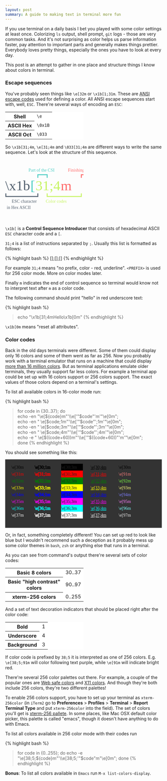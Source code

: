 ```yaml
---
layout: post
summary: A guide to making text in terminal more fun
---
```


If you use terminal on a daily basis I bet you played with some color settings at least once. Colorizing `ls` output, shell prompt, `git` logs - those are very common tasks. And it's not surprising as color helps us parse information faster, pay attention to important parts and generally makes things prettier. Everybody loves pretty things, especially the ones you have to look at every day.

This post is an attempt to gather in one place and structure things I know about colors in terminal.

### Escape sequences

You've probably seen things like `\e[32m` or `\x1b[1;31m`. These are [ANSI escape codes](http://en.wikipedia.org/wiki/ANSI_escape_code) used for defining a color. All ANSI escape sequences start with, well, `ESC`. There're several ways of encoding an `ESC`:

<div class="row">
  <div class="center-block" style="width: 50%; background-color: white;">
    <table class="table table-bordered">
      <tr>
	<th>Shell</th>
	<td><code>\e</code></td>
      </tr>
      <tr>
	<th>ASCII Hex</th>
	<td><code>\0x1B</code></td>
      </tr>
      <tr>
	<th>ASCII Oct</th>
	<td><code>\033</code></td>
      </tr>
    </table>
  </div>
</div>

So `\x1b[31;4m`, `\e[31;4m` and `\033[31;4m` are different ways to write the same sequence. Let's look at the structure of this sequence.

<svg xmlns="http://www.w3.org/2000/svg" class="center-block" width="50%" height="200px">
  <rect fill="white" stroke-width="2" />
  <text font-family="Verdana" font-size="14" y="40">
    <tspan fill="#4ECDC4" dx="75">Part of the CSI</tspan>
    <tspan fill="#FF6B6B" dx="40">Finishing symbol</tspan>
  </text>
  <polyline stroke="#4ECDC4" fill="none" stroke-width="3" points="105,60 105,50 135,50 135,60"/>
  <polyline stroke="#FF6B6B" fill="none" stroke-width="3" points="245,60 245,50 290,50 290,60"/>
  <text font-family="Verdana" font-size="45" y="100">
    <tspan fill="#556270">\x1b</tspan>
    <tspan fill="#4ECDC4" dx="-10">[</tspan>
    <tspan fill="#C7F464" dx="-10">31;4</tspan>
    <tspan fill="#FF6B6B" dx="-10">m</tspan>
  </text>
  <polyline stroke="#556270" fill="none" stroke-width="3" points="2,110 2,120 105,120 105,110"/>
  <polyline stroke="#C7F464" fill="none" stroke-width="3" points="135,110 135,120 245,120 245,110"/>
  <text font-family="Verdana" font-size="14" y="140">
    <tspan fill="#556270" dx="5">ESC character</tspan>
    <tspan fill="#556270" dx="-100" dy="20">in Hex ASCII</tspan>
    <tspan fill="#C7F464" dx="45" dy="-20">Color codes</tspan>
  </text>
</svg>

`\x1b[` is a **Control Sequence Introducer** that consists of hexadecimal ASCII `ESC` character code and a `[`.

`31;4` is a list of instructions separated by `;`. Usually this list is formatted as follows:

{% highlight bash %}
[<PREFIX>];[<COLOR>];[<TEXT DECORATION>]
{% endhighlight %}

For example `31;4` means "no prefix, color - red, underline". `<PREFIX>` is used for 256 color mode. More on color modes later.

Finally `m` indicates the end of control sequence so terminal would know not to interpret text after `m` as a color code.

The following command should print "hello" in red underscore text:

{% highlight bash %}
> echo "\x1b[31;4mHello\x1b[0m"
{% endhighlight %}

`\x1b[0m` means "reset all attributes".

### Color codes

Back in the old days terminals were different. Some of them could display only 16 colors and some of them went as far as 256. Now you probably work with a terminal emulator that runs on a machine that could display [more than 16 million colors](http://en.wikipedia.org/wiki/List_of_monochrome_and_RGB_palettes#24-bit_RGB). But as terminal applications emulate older terminals, they usually support far less colors. For example a terminal app could be set up with 16 colors support or 256 colors support. The exact values of those colors depend on a terminal's settings.

To list all available colors in 16-color mode run:

{% highlight bash %}
> for code in {30..37}; do \
echo -en "\e[${code}m"'\\e['"$code"'m'"\e[0m"; \
echo -en "  \e[$code;1m"'\\e['"$code"';1m'"\e[0m"; \
echo -en "  \e[$code;3m"'\\e['"$code"';3m'"\e[0m"; \
echo -en "  \e[$code;4m"'\\e['"$code"';4m'"\e[0m"; \
echo -e "  \e[$((code+60))m"'\\e['"$((code+60))"'m'"\e[0m"; \
done
{% endhighlight %}

You should see something like this:

<svg xmlns="http://www.w3.org/2000/svg" class="center-block" width="100%" height="220px">
  <rect height="220" fill="#333" width="100%"/>
  <text font-family="Verdana" font-size="14" y="30" x="20">
    <tspan fill="black">\e[30m</tspan>
    <tspan fill="red" dy="22" x="20">\e[31m</tspan>
    <tspan fill="green" dy="22" x="20">\e[32m</tspan>
    <tspan fill="yellow" dy="22" x="20">\e[33m</tspan>
    <tspan fill="blue" dy="22" x="20">\e[34m</tspan>
    <tspan fill="magenta" dy="22" x="20">\e[35m</tspan>
    <tspan fill="cyan" dy="22" x="20">\e[36m</tspan>
    <tspan fill="white" dy="22" x="20">\e[37m</tspan>
  </text>

  <text font-family="Verdana" font-size="14" y="30" x="95">
    <tspan fill="black" stroke="black">\e[30;1m</tspan>
    <tspan fill="red" dy="22" x="95" stroke="red">\e[31;1m</tspan>
    <tspan fill="green" dy="22" x="95" stroke="green">\e[32;1m</tspan>
    <tspan fill="yellow" dy="22" x="95" stroke="yellow">\e[33;1m</tspan>
    <tspan fill="blue" dy="22" x="95" stroke="blue">\e[34;1m</tspan>
    <tspan fill="magenta" dy="22" x="95" stroke="magenta">\e[35;1m</tspan>
    <tspan fill="cyan" dy="22" x="95" stroke="cyan">\e[36;1m</tspan>
    <tspan fill="white" dy="22" x="95" stroke="white">\e[37;1m</tspan>
  </text>

  <rect x="180" y="14" height="22" width="70" fill="black" />
  <rect x="180" y="36" height="22" width="70" fill="red" />
  <rect x="180" y="58" height="22" width="70" fill="green" />
  <rect x="180" y="80" height="22" width="70" fill="yellow" />
  <rect x="180" y="102" height="22" width="70" fill="blue" />
  <rect x="180" y="124" height="22" width="70" fill="magenta" />
  <rect x="180" y="146" height="22" width="70" fill="cyan" />
  <rect x="180" y="168" height="22" width="70" fill="white" />
  <text font-family="Verdana" font-size="14" y="30" x="180" fill="#222">
    <tspan>\e[30;3m</tspan>
    <tspan dy="22" x="180">\e[31;3m</tspan>
    <tspan dy="22" x="180">\e[32;3m</tspan>
    <tspan dy="22" x="180">\e[33;3m</tspan>
    <tspan dy="22" x="180">\e[34;3m</tspan>
    <tspan dy="22" x="180">\e[35;3m</tspan>
    <tspan dy="22" x="180">\e[36;3m</tspan>
    <tspan dy="22" x="180">\e[37;3m</tspan>
  </text>

  <text font-family="Verdana" font-size="14" y="30" x="275">
    <tspan fill="black" style="text-decoration:underline;">\e[30;4m</tspan>
    <tspan fill="red" dy="22" x="275" style="text-decoration:underline;">\e[31;4m</tspan>
    <tspan fill="green" dy="22" x="275" style="text-decoration:underline;">\e[32;4m</tspan>
    <tspan fill="yellow" dy="22" x="275" style="text-decoration:underline;">\e[33;4m</tspan>
    <tspan fill="blue" dy="22" x="275" style="text-decoration:underline;">\e[34;4m</tspan>
    <tspan fill="magenta" dy="22" x="275" style="text-decoration:underline;">\e[35;4m</tspan>
    <tspan fill="cyan" dy="22" x="275" style="text-decoration:underline;">\e[36;4m</tspan>
    <tspan fill="white" dy="22" x="275" style="text-decoration:underline;">\e[37;4m</tspan>
  </text>

  <text font-family="Verdana" font-size="14" y="30" x="365">
    <tspan fill="7e7e7e">\e[30m</tspan>
    <tspan fill="#ff7e7e" dy="22" x="365">\e[91m</tspan>
    <tspan fill="#7eff43" dy="22" x="365">\e[92m</tspan>
    <tspan fill="#ffff7e" dy="22" x="365">\e[93m</tspan>
    <tspan fill="#7e7eff" dy="22" x="365">\e[94m</tspan>
    <tspan fill="#ff7eff" dy="22" x="365">\e[95m</tspan>
    <tspan fill="#7effff" dy="22" x="365">\e[96m</tspan>
    <tspan fill="#eee" dy="22" x="365">\e[97m</tspan>
  </text>
</svg>

Or, in fact, something completely different! You can set up red to look like blue but I wouldn't recommend such a deception as it probably mess up some color themes in `bash`, `zsh` or anything else that runs in a terminal.

As you can see from command's output there're several sets of color codes:

<div class="row">
  <div class="center-block" style="width: 50%; background-color: white;">
    <table class="table table-bordered">
      <tr>
		<th>Basic 8 colors</th>
		<td>30..37</td>
      </tr>
      <tr>
		<th>Basic "high contrast" colors</th>
		<td>90..97</td>
      </tr>
      <tr>
		<th>xterm-256 colors</th>
		<td>0..255</td>
      </tr>
    </table>
  </div>
</div>

And a set of text decoration indicators that should be placed right after the color code:

<div class="row">
  <div class="center-block" style="width: 50%; background-color: white;">
    <table class="table table-bordered">
      <tr>
		<th>Bold</th>
		<td>1</td>
      </tr>
      <tr>
		<th>Underscore</th>
		<td>4</td>
      </tr>
      <tr>
		<th>Background</th>
		<td>3</td>
      </tr>
    </table>
  </div>
</div>

If color code is prefixed by `38;5` it is interpreted as one of 256 colors. E.g. `\e[38;5;91m` will color following text purple, while `\e[91m` will indicate bright red.

There're several 256 color palettes out there. For example, a couple of the popular ones are [Web safe colors](http://en.wikipedia.org/wiki/Web_colors#Web-safe_colors) and [X11 colors](http://en.wikipedia.org/wiki/X11_color_names). And though they're both include 256 colors, they're two different palettes!

To enable 256 colors support, you have to set up your terminal as `xterm-256color` (in `iTerm2` go to **Preferences** > **Profiles** > **Terminal** > **Report Terminal Type** and put `xterm-256color` into the field). The set of colors you'll get is [xterm-256 pallete](http://en.wikipedia.org/wiki/File:Xterm_256color_chart.svg). In some places, like Mac OSX default color picker, this palette is called "emacs", though it doesn't have anything to do with Emacs.

To list all colors available in 256 color mode with their codes run

{% highlight bash %}
> for code in {0..255}; do echo -e "\e[38;5;${code}m"'\\e[38;5;'"$code"m"\e[0m"; done
{% endhighlight %}

**Bonus**: To list all colors available in `Emacs` run `M-x list-colors-display`.
